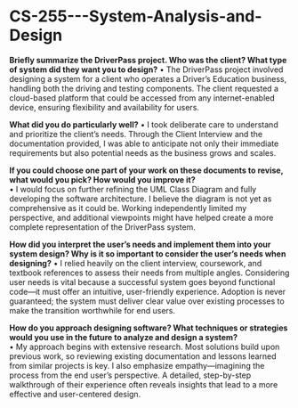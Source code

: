 # CS-255---System-Analysis-and-Design

<b>Briefly summarize the DriverPass project. Who was the client? What type of system did they want you to design?</b>
	• The DriverPass project involved designing a system for a client who operates a Driver’s Education business, handling both the driving and testing components. The client requested a cloud-based platform that could be accessed from any internet-enabled device, ensuring flexibility and availability for users.  

<b>What did you do particularly well?</b>
	• I took deliberate care to understand and prioritize the client’s needs. Through the Client Interview and the documentation provided, I was able to anticipate not only their immediate requirements but also potential needs as the business grows and scales.  

<b>If you could choose one part of your work on these documents to revise, what would you pick? How would you improve it?</b>  
	• I would focus on further refining the UML Class Diagram and fully developing the software architecture. I believe the diagram is not yet as comprehensive as it could be. Working independently limited my perspective, and additional viewpoints might have helped create a more complete representation of the DriverPass system.  

<b>How did you interpret the user’s needs and implement them into your system design? Why is it so important to consider the user’s needs when designing?</b>
	• I relied heavily on the client interview, coursework, and textbook references to assess their needs from multiple angles. Considering user needs is vital because a successful system goes beyond functional code—it must offer an intuitive, user-friendly experience. Adoption is never guaranteed; the system must deliver clear value over existing processes to make the transition worthwhile for end users.  

<b>How do you approach designing software? What techniques or strategies would you use in the future to analyze and design a system?</b>  
	• My approach begins with extensive research. Most solutions build upon previous work, so reviewing existing documentation and lessons learned from similar projects is key. I also emphasize empathy—imagining the process from the end user’s perspective. A detailed, step-by-step walkthrough of their experience often reveals insights that lead to a more effective and user-centered design.  
